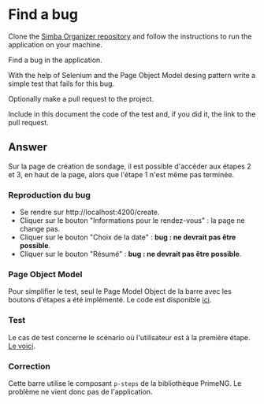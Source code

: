 # Find a bug



Clone the [Simba Organizer repository](https://github.com/selabs-ur1/doodle) and follow the instructions to run the application on your machine.

Find a bug in the application. 

With the help of Selenium and the Page Object Model desing pattern write a simple test that fails for this bug.

Optionally make a pull request to the project.

Include in this document the code of the test and, if you did it, the link to the pull request.

## Answer

Sur la page de création de sondage, il est possible d'accéder aux étapes 2 et 3, en haut de la page, alors que l'étape 1 n'est même pas terminée.

### Reproduction du bug

- Se rendre sur http://localhost:4200/create.
- Cliquer sur le bouton "Informations pour le rendez-vous" : la page ne change pas.
- Cliquer sur le bouton "Choix de la date" : **bug : ne devrait pas être possible**.
- Cliquer sur le bouton "Résumé" : **bug : ne devrait pas être possible**.

### Page Object Model

Pour simplifier le test, seul le Page Model Object de la barre avec les boutons d'étapes a été implémenté.
Le code est disponible [ici](../code/exo-3-bug/src/test/java/fr/istic/ydewilde/model/CreatePollPage.java).

### Test

Le cas de test concerne le scénario où l'utilisateur est à la première étape.
[Le voici](../code/exo-3-bug/src/test/java/fr/istic/ydewilde/CreatePollTest.java).

### Correction

Cette barre utilise le composant `p-steps` de la bibliothèque PrimeNG. Le problème ne vient donc pas de l'application.